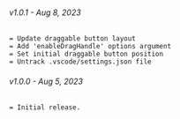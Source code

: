 
###### v1.0.1 - Aug 8, 2023
```
= Update draggable button layout 
= Add 'enableDragHandle' options argument
= Set initial draggable button position
= Untrack .vscode/settings.json file
```
###### v1.0.0 - Aug 5, 2023
```
= Initial release.
```